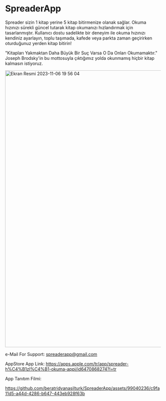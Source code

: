 # SpreaderApp

Spreader sizin 1 kitap yerine 5 kitap bitirmenize olanak sağlar. Okuma hızınızı sürekli güncel tutarak kitap okumanızı hızlandırmak için tasarlanmıştır. Kullanıcı dostu sadelikte bir deneyim ile okuma hızınızı kendiniz ayarlayın, toplu taşımada, kafede veya parkta zaman geçirirken oturduğunuz yerden kitap bitirin!

"Kitapları Yakmaktan Daha Büyük Bir Suç Varsa O Da Onları Okumamaktır." Joseph Brodsky'in bu mottosuyla çıktığımız yolda okunmamış hiçbir kitap kalmasın istiyoruz.

<img width="896" alt="Ekran Resmi 2023-11-06 19 56 04" src="https://github.com/beratridvanasilturk/SpreaderApp/assets/99040236/074286fa-c595-4bac-8347-8bafe5490fb0">

e-Mail For Support: spreaderapp@gmail.com

AppStore App Link: https://apps.apple.com/tr/app/spreader-h%C4%B1zl%C4%B1-okuma-appi/id6470868274?l=tr

App Tanıtım Filmi: 

https://github.com/beratridvanasilturk/SpreaderApp/assets/99040236/c9fa11d5-a44d-4286-b647-443eb928f63b

